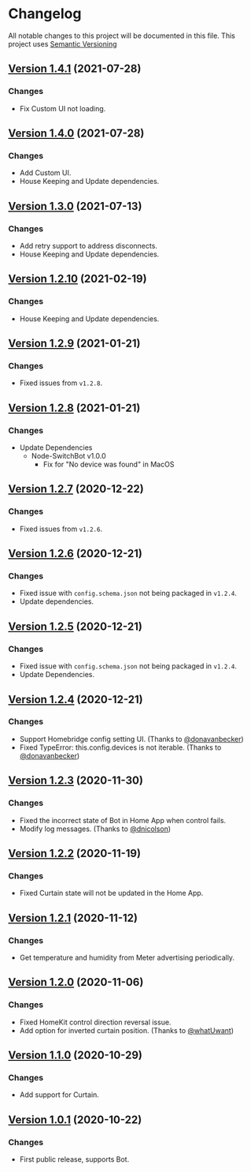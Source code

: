 # Changelog

All notable changes to this project will be documented in this file. This project uses [Semantic Versioning](https://semver.org/)

## [Version 1.4.1](https://github.com/OpenWonderLabs/homebridge-switchbot-ble/releases/tag/v1.4.1) (2021-07-28)

### Changes

- Fix Custom UI not loading.

## [Version 1.4.0](https://github.com/OpenWonderLabs/homebridge-switchbot-ble/releases/tag/v1.4.0) (2021-07-28)

### Changes

- Add Custom UI.
- House Keeping and Update dependencies.

## [Version 1.3.0](https://github.com/OpenWonderLabs/homebridge-switchbot-ble/releases/tag/v1.3.0) (2021-07-13)

### Changes

- Add retry support to address disconnects.
- House Keeping and Update dependencies.

## [Version 1.2.10](https://github.com/OpenWonderLabs/homebridge-switchbot-ble/releases) (2021-02-19)

### Changes

- House Keeping and Update dependencies.

## [Version 1.2.9](https://github.com/OpenWonderLabs/homebridge-switchbot-ble/releases) (2021-01-21)

### Changes

- Fixed issues from `v1.2.8`.

## [Version 1.2.8](https://github.com/OpenWonderLabs/homebridge-switchbot-ble/releases) (2021-01-21)

### Changes

- Update Dependencies
  - Node-SwitchBot v1.0.0
    - Fix for "No device was found" in MacOS

## [Version 1.2.7](https://github.com/OpenWonderLabs/homebridge-switchbot-ble/releases) (2020-12-22)

### Changes

- Fixed issues from `v1.2.6`.

## [Version 1.2.6](https://github.com/OpenWonderLabs/homebridge-switchbot-ble/releases) (2020-12-21)

### Changes

- Fixed issue with `config.schema.json` not being packaged in `v1.2.4`.
- Update dependencies.

## [Version 1.2.5](https://github.com/OpenWonderLabs/homebridge-switchbot-ble/releases) (2020-12-21)

### Changes

- Fixed issue with `config.schema.json` not being packaged in `v1.2.4`.
- Update Dependencies.

## [Version 1.2.4](https://github.com/OpenWonderLabs/homebridge-switchbot-ble/releases) (2020-12-21)

### Changes

- Support Homebridge config setting UI. (Thanks to [@donavanbecker](https://github.com/SwitchBot/homebridge-switchbot-ble/pull/24))
- Fixed TypeError: this.config.devices is not iterable. (Thanks to [@donavanbecker](https://github.com/SwitchBot/homebridge-switchbot-ble/pull/23))

## [Version 1.2.3](https://github.com/OpenWonderLabs/homebridge-switchbot-ble/releases) (2020-11-30)

### Changes

- Fixed the incorrect state of Bot in Home App when control fails.
- Modify log messages. (Thanks to [@dnicolson](https://github.com/SwitchBot/homebridge-switchbot-ble/pull/15))

## [Version 1.2.2](https://github.com/OpenWonderLabs/homebridge-switchbot-ble/releases) (2020-11-19)

### Changes

- Fixed Curtain state will not be updated in the Home App.

## [Version 1.2.1](https://github.com/OpenWonderLabs/homebridge-switchbot-ble/releases) (2020-11-12)

### Changes

- Get temperature and humidity from Meter advertising periodically.

## [Version 1.2.0](https://github.com/OpenWonderLabs/homebridge-switchbot-ble/releases) (2020-11-06)

### Changes

- Fixed HomeKit control direction reversal issue.
- Add option for inverted curtain position. (Thanks to [@whatUwant](https://github.com/SwitchBot/homebridge-switchbot-ble/pull/4))

## [Version 1.1.0](https://github.com/OpenWonderLabs/homebridge-switchbot-ble/releases) (2020-10-29)

### Changes

- Add support for Curtain.

## [Version 1.0.1](https://github.com/OpenWonderLabs/homebridge-switchbot-ble/releases) (2020-10-22)

### Changes

- First public release, supports Bot.

